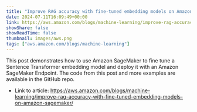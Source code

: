 ```yaml
---
title: "Improve RAG accuracy with fine-tuned embedding models on Amazon SageMaker"
date: 2024-07-11T16:09:49+00:00
link: https://aws.amazon.com/blogs/machine-learning/improve-rag-accuracy-with-fine-tuned-embedding-models-on-amazon-sagemaker/
showShare: false
showReadTime: false
thumbnail: images/aws.png
tags: ["aws.amazon.com/blogs/machine-learning"]
---
```

This post demonstrates how to use Amazon SageMaker to fine tune a Sentence Transformer embedding model and deploy it with an Amazon SageMaker Endpoint. The code from this post and more examples are available in the GitHub repo.

- Link to article: https://aws.amazon.com/blogs/machine-learning/improve-rag-accuracy-with-fine-tuned-embedding-models-on-amazon-sagemaker/